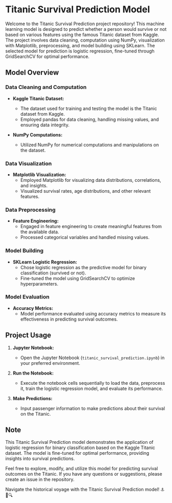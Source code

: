 # Titanic Survival Prediction Model

Welcome to the Titanic Survival Prediction project repository! This machine learning model is designed to predict whether a person would survive or not based on various features using the famous Titanic dataset from Kaggle. The project involves data cleaning, computation using NumPy, visualization with Matplotlib, preprocessing, and model building using SKLearn. The selected model for prediction is logistic regression, fine-tuned through GridSearchCV for optimal performance.

## Model Overview

### Data Cleaning and Computation

- **Kaggle Titanic Dataset:**
  - The dataset used for training and testing the model is the Titanic dataset from Kaggle.
  - Employed pandas for data cleaning, handling missing values, and ensuring data integrity.

- **NumPy Computations:**
  - Utilized NumPy for numerical computations and manipulations on the dataset.

### Data Visualization

- **Matplotlib Visualization:**
  - Employed Matplotlib for visualizing data distributions, correlations, and insights.
  - Visualized survival rates, age distributions, and other relevant features.

### Data Preprocessing

- **Feature Engineering:**
  - Engaged in feature engineering to create meaningful features from the available data.
  - Processed categorical variables and handled missing values.

### Model Building

- **SKLearn Logistic Regression:**
  - Chose logistic regression as the predictive model for binary classification (survived or not).
  - Fine-tuned the model using GridSearchCV to optimize hyperparameters.

### Model Evaluation

- **Accuracy Metrics:**
  - Model performance evaluated using accuracy metrics to measure its effectiveness in predicting survival outcomes.

## Project Usage

1. **Jupyter Notebook:**
   - Open the Jupyter Notebook (`titanic_survival_prediction.ipynb`) in your preferred environment.

2. **Run the Notebook:**
   - Execute the notebook cells sequentially to load the data, preprocess it, train the logistic regression model, and evaluate its performance.

3. **Make Predictions:**
   - Input passenger information to make predictions about their survival on the Titanic.

## Note

This Titanic Survival Prediction model demonstrates the application of logistic regression for binary classification based on the Kaggle Titanic dataset. The model is fine-tuned for optimal performance, providing insights into survival predictions.

Feel free to explore, modify, and utilize this model for predicting survival outcomes on the Titanic. If you have any questions or suggestions, please create an issue in the repository.

Navigate the historical voyage with the Titanic Survival Prediction model! ⚓🚢🔍
